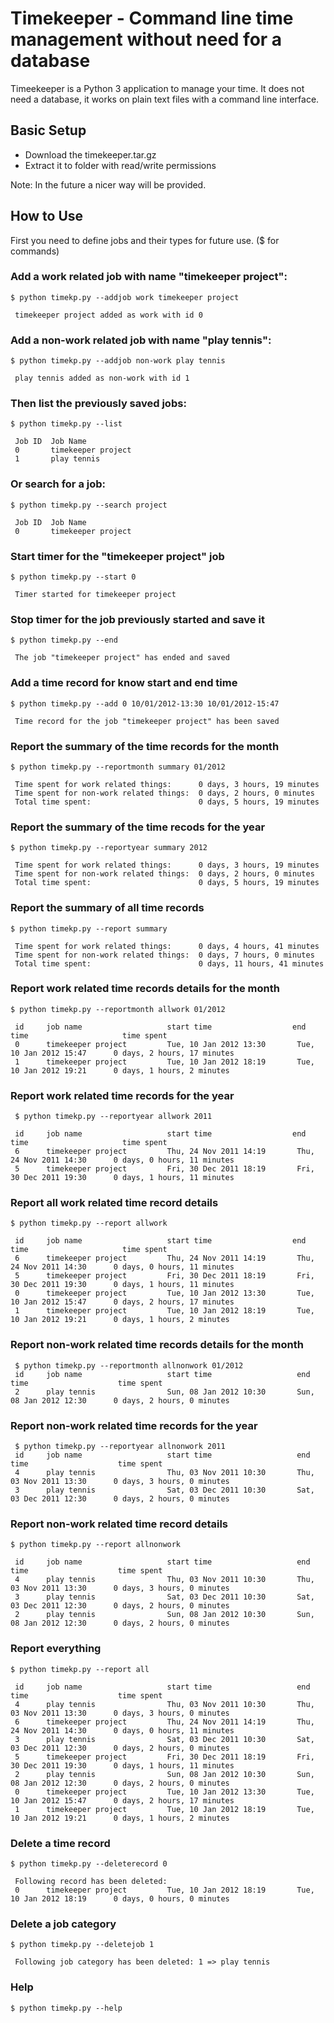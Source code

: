 # Timekeeper - Command line time management without need for a database

Timeekeeper is a Python 3 application to manage your time. It does not need a
database, it works on plain text files with a command line interface.

## Basic Setup

* Download the timekeeper.tar.gz
* Extract it to folder with read/write permissions

Note: In the future a nicer way will be provided.

## How to Use

First you need to define jobs and their types for future use.
($ for commands)

### Add a work related job with name "timekeeper project":

    $ python timekp.py --addjob work timekeeper project

     timekeeper project added as work with id 0

### Add a non-work related job with name "play tennis":

    $ python timekp.py --addjob non-work play tennis

     play tennis added as non-work with id 1

### Then list the previously saved jobs:

    $ python timekp.py --list

     Job ID  Job Name
     0       timekeeper project
     1       play tennis


### Or search for a job:

    $ python timekp.py --search project

     Job ID  Job Name
     0       timekeeper project


### Start timer for the "timekeeper project" job

    $ python timekp.py --start 0

     Timer started for timekeeper project


### Stop timer for the job previously started and save it

    $ python timekp.py --end

     The job "timekeeper project" has ended and saved

### Add a time record for know start and end time

    $ python timekp.py --add 0 10/01/2012-13:30 10/01/2012-15:47

     Time record for the job "timekeeper project" has been saved

### Report the summary of the time records for the month

    $ python timekp.py --reportmonth summary 01/2012

     Time spent for work related things:      0 days, 3 hours, 19 minutes
     Time spent for non-work related things:  0 days, 2 hours, 0 minutes
     Total time spent:                        0 days, 5 hours, 19 minutes

### Report the summary of the time recods for the year
    $ python timekp.py --reportyear summary 2012

     Time spent for work related things:      0 days, 3 hours, 19 minutes
     Time spent for non-work related things:  0 days, 2 hours, 0 minutes
     Total time spent:                        0 days, 5 hours, 19 minutes

### Report the summary of all time records
    $ python timekp.py --report summary

     Time spent for work related things:      0 days, 4 hours, 41 minutes
     Time spent for non-work related things:  0 days, 7 hours, 0 minutes
     Total time spent:                        0 days, 11 hours, 41 minutes

### Report work related time records details for the month

    $ python timekp.py --reportmonth allwork 01/2012

     id     job name                   start time                  end time                     time spent
     0      timekeeper project         Tue, 10 Jan 2012 13:30       Tue, 10 Jan 2012 15:47      0 days, 2 hours, 17 minutes
     1      timekeeper project         Tue, 10 Jan 2012 18:19       Tue, 10 Jan 2012 19:21      0 days, 1 hours, 2 minutes

### Report work related time records for the year

     $ python timekp.py --reportyear allwork 2011

     id     job name                   start time                  end time                     time spent     
     6      timekeeper project         Thu, 24 Nov 2011 14:19       Thu, 24 Nov 2011 14:30      0 days, 0 hours, 11 minutes
     5      timekeeper project         Fri, 30 Dec 2011 18:19       Fri, 30 Dec 2011 19:30      0 days, 1 hours, 11 minutes


### Report all work related time record details
    $ python timekp.py --report allwork

     id     job name                   start time                  end time                     time spent
     6      timekeeper project         Thu, 24 Nov 2011 14:19       Thu, 24 Nov 2011 14:30      0 days, 0 hours, 11 minutes
     5      timekeeper project         Fri, 30 Dec 2011 18:19       Fri, 30 Dec 2011 19:30      0 days, 1 hours, 11 minutes
     0      timekeeper project         Tue, 10 Jan 2012 13:30       Tue, 10 Jan 2012 15:47      0 days, 2 hours, 17 minutes
     1      timekeeper project         Tue, 10 Jan 2012 18:19       Tue, 10 Jan 2012 19:21      0 days, 1 hours, 2 minutes

### Report non-work related time records details for the month
     $ python timekp.py --reportmonth allnonwork 01/2012
     id     job name                   start time                   end time                    time spent
     2      play tennis                Sun, 08 Jan 2012 10:30       Sun, 08 Jan 2012 12:30      0 days, 2 hours, 0 minutes

### Report non-work related time records for the year
     $ python timekp.py --reportyear allnonwork 2011
     id     job name                   start time                   end time                    time spent
     4      play tennis                Thu, 03 Nov 2011 10:30       Thu, 03 Nov 2011 13:30      0 days, 3 hours, 0 minutes
     3      play tennis                Sat, 03 Dec 2011 10:30       Sat, 03 Dec 2011 12:30      0 days, 2 hours, 0 minutes

### Report non-work related time record details
    $ python timekp.py --report allnonwork

     id     job name                   start time                   end time                    time spent
     4      play tennis                Thu, 03 Nov 2011 10:30       Thu, 03 Nov 2011 13:30      0 days, 3 hours, 0 minutes
     3      play tennis                Sat, 03 Dec 2011 10:30       Sat, 03 Dec 2011 12:30      0 days, 2 hours, 0 minutes
     2      play tennis                Sun, 08 Jan 2012 10:30       Sun, 08 Jan 2012 12:30      0 days, 2 hours, 0 minutes


### Report everything
    $ python timekp.py --report all

     id     job name                   start time                   end time                    time spent
     4      play tennis                Thu, 03 Nov 2011 10:30       Thu, 03 Nov 2011 13:30      0 days, 3 hours, 0 minutes
     6      timekeeper project         Thu, 24 Nov 2011 14:19       Thu, 24 Nov 2011 14:30      0 days, 0 hours, 11 minutes
     3      play tennis                Sat, 03 Dec 2011 10:30       Sat, 03 Dec 2011 12:30      0 days, 2 hours, 0 minutes
     5      timekeeper project         Fri, 30 Dec 2011 18:19       Fri, 30 Dec 2011 19:30      0 days, 1 hours, 11 minutes
     2      play tennis                Sun, 08 Jan 2012 10:30       Sun, 08 Jan 2012 12:30      0 days, 2 hours, 0 minutes
     0      timekeeper project         Tue, 10 Jan 2012 13:30       Tue, 10 Jan 2012 15:47      0 days, 2 hours, 17 minutes
     1      timekeeper project         Tue, 10 Jan 2012 18:19       Tue, 10 Jan 2012 19:21      0 days, 1 hours, 2 minutes


### Delete a time record
    $ python timekp.py --deleterecord 0

     Following record has been deleted:
     0      timekeeper project         Tue, 10 Jan 2012 18:19       Tue, 10 Jan 2012 18:19      0 days, 0 hours, 0 minutes

### Delete a job category
    $ python timekp.py --deletejob 1

     Following job category has been deleted: 1 => play tennis

### Help
    $ python timekp.py --help

